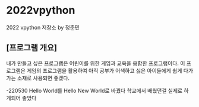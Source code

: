 # 2022vpython
2022 vpython 저장소 by 정준민
## [프로그램 개요]
내가 만들고 싶은 프로그램은 어린이를 위한 게임과 교육을 융합한 프로그램이다. 이 프로그램은 게임의 프로그램을 활용하여 아직 공부가 어색하고 싫은 아이들에게 쉽게 다가가는 소재로 사용되면 좋겠다.

-220530
Hello World를 Hello New World로 바꿨다
학교에서 배웠던걸 실제로 하게되어 좋았다

